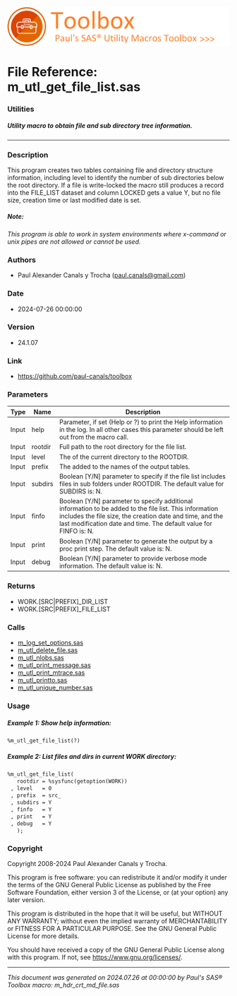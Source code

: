 ![../../misc/images/doc_banner.png](../../misc/images/doc_banner.png)
# 
# File Reference: m_utl_get_file_list.sas

### Utilities

##### Utility macro to obtain file and sub directory tree information.

***

### Description
This program creates two tables containing file and directory structure information, including level to identify the number of sub directories below the root directory. If a file is write-locked the macro still produces a record into the FILE_LIST dataset and column LOCKED gets a value Y, but no file size, creation time or last modified date is set.



##### *Note:*
*This program is able to work in system environments where x-command or unix pipes are not allowed or cannot be used.*

### Authors
* Paul Alexander Canals y Trocha (paul.canals@gmail.com)

### Date
* 2024-07-26 00:00:00

### Version
* 24.1.07

### Link
* https://github.com/paul-canals/toolbox

### Parameters
| Type | Name | Description |
| ---- | ---- | ----------- |
| Input | help | Parameter, if set (Help or ?) to print the Help information in the log. In all other cases this parameter should be left out from the macro call. |
| Input | rootdir | Full path to the root directory for the file list. |
| Input | level | The  of the current directory to the ROOTDIR. |
| Input | prefix | The  added to the names of the output tables. |
| Input | subdirs | Boolean [Y/N] parameter to specify if the file list includes files in sub folders under ROOTDIR. The default value for SUBDIRS is: N. |
| Input | finfo | Boolean [Y/N] parameter to specify additional information to be added to the file list. This information includes the file size, the creation date and time, and the last modification date and time. The default value for FINFO is: N. |
| Input | print | Boolean [Y/N] parameter to generate the output by a proc print step. The default value is: N. |
| Input | debug | Boolean [Y/N] parameter to provide verbose mode information. The default value is: N. |

### Returns
* WORK.[SRC|PREFIX]_DIR_LIST
* WORK.[SRC|PREFIX]_FILE_LIST

### Calls
* [m_log_set_options.sas](m_log_set_options.md)
* [m_utl_delete_file.sas](m_utl_delete_file.md)
* [m_utl_nlobs.sas](m_utl_nlobs.md)
* [m_utl_print_message.sas](m_utl_print_message.md)
* [m_utl_print_mtrace.sas](m_utl_print_mtrace.md)
* [m_utl_printto.sas](m_utl_printto.md)
* [m_utl_unique_number.sas](m_utl_unique_number.md)

### Usage

##### Example 1: Show help information:
```sas
%m_utl_get_file_list(?)
```

##### Example 2: List files and dirs in current WORK directory:
```sas
%m_utl_get_file_list(
   rootdir = %sysfunc(getoption(WORK))
 , level   = 0
 , prefix  = src_
 , subdirs = Y
 , finfo   = Y
 , print   = Y
 , debug   = Y
   );
```

### Copyright
Copyright 2008-2024 Paul Alexander Canals y Trocha. 
 
This program is free software: you can redistribute it and/or modify 
it under the terms of the GNU General Public License as published by 
the Free Software Foundation, either version 3 of the License, or 
(at your option) any later version. 
 
This program is distributed in the hope that it will be useful, 
but WITHOUT ANY WARRANTY; without even the implied warranty of 
MERCHANTABILITY or FITNESS FOR A PARTICULAR PURPOSE. See the 
GNU General Public License for more details. 
 
You should have received a copy of the GNU General Public License 
along with this program. If not, see <https://www.gnu.org/licenses/>. 


***
*This document was generated on 2024.07.26 at 00:00:00 by Paul's SAS&reg; Toolbox macro: m_hdr_crt_md_file.sas*
